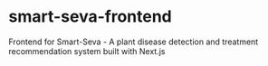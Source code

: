 # smart-seva-frontend
Frontend for Smart-Seva - A plant disease detection and treatment recommendation system built with Next.js

